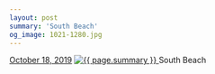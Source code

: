 ```yaml
---
layout: post
summary: 'South Beach'
og_image: 1021-1280.jpg
---
```


<p>
  <time>
    <a href="/1021">October 18, 2019</a>
  </time>
  <a href="/1021">
    <img src="{{ site.assets_url }}/1021-640.jpg" srcset="{{ site.assets_url }}/1021-320.jpg 320w, {{ site.assets_url }}/1021-640.jpg 640w, {{ site.assets_url }}/1021-960.jpg 960w, {{ site.assets_url }}/1021-1280.jpg 1280w" sizes="(min-width: 700px) 50vw, calc(100vw - 2rem)" alt="{{ page.summary }}" />
  </a>
  <span>South Beach</span>
</p>
